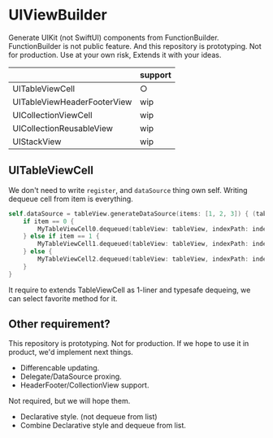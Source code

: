 # UIViewBuilder

Generate UIKit (not SwiftUI) components from FunctionBuilder.
FunctionBuilder is not public feature. 
And this repository is prototyping. Not for production.
Use at your own risk, Extends it with your ideas.

|  | support |
|--|--|
| UITableViewCell | ○ |
| UITableViewHeaderFooterView | wip |
| UICollectionViewCell | wip |
| UICollectionReusableView | wip |
| UIStackView | wip |


## UITableViewCell

We don't need to write `register`, and `dataSource` thing own self.
Writing dequeue cell from item is everything.

```swift
self.dataSource = tableView.generateDataSource(items: [1, 2, 3]) { (tableView, indexPath, item) in
    if item == 0 {
        MyTableViewCell0.dequeued(tableView: tableView, indexPath: indexPath)
    } else if item == 1 {
        MyTableViewCell1.dequeued(tableView: tableView, indexPath: indexPath)
    } else {
        MyTableViewCell2.dequeued(tableView: tableView, indexPath: indexPath)
    }
}
```

It require to extends TableViewCell as 1-liner and typesafe dequeing, we can select favorite method for it.


## Other requirement?

This repository is prototyping. Not for production.
If we hope to use it in product, we'd implement next things.
- Differencable updating.
- Delegate/DataSource proxing.
- HeaderFooter/CollectionView support.

Not required, but we will hope them.
- Declarative style. (not dequeue from list)
- Combine Declarative style and dequeue from list.
